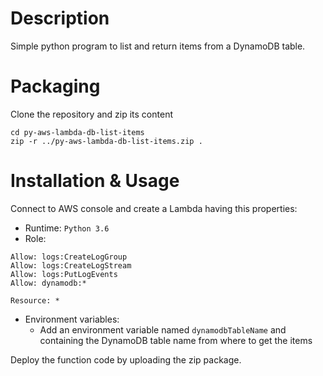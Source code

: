 # Description

Simple python program to list and return items from a DynamoDB table.

# Packaging

Clone the repository and zip its content
```
cd py-aws-lambda-db-list-items
zip -r ../py-aws-lambda-db-list-items.zip .
```

# Installation & Usage 

Connect to AWS console and create a Lambda having this properties:
   - Runtime: `Python 3.6`
   - Role:
```
Allow: logs:CreateLogGroup
Allow: logs:CreateLogStream
Allow: logs:PutLogEvents
Allow: dynamodb:*

Resource: *
```
   - Environment variables: 
     - Add an environment variable named `dynamodbTableName` and containing the DynamoDB table name from where to get the items

Deploy the function code by uploading the zip package.
